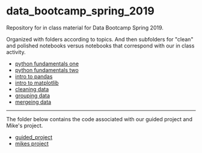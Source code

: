 # data_bootcamp_spring_2019

Repository for in class material for Data Bootcamp Spring 2019.

Organized with folders according to topics. And then subfolders for "clean" and polished notebooks versus notebooks that correspond with our in class activity.

- [python fundamentals one](python_fundamentals_one)
- [python fundamentals two](python_fundamentals_one)
- [intro to pandas](intro_to_pandas)
- [intro to matplotlib](intro_to_matplotlib)
- [cleaning data](cleaning_data)
- [grouping data](groubing_data)
- [mergeing data](merge)

---
The folder below contains the code associated with our guided project and Mike's project.

- [guided_project](guided_project)
- [mikes project](mikes_project)
